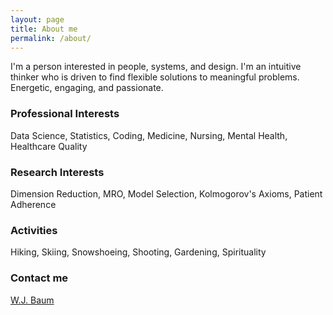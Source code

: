 ```yaml
---
layout: page
title: About me
permalink: /about/
---
```

I'm a person interested in people, systems, and design.
I'm an intuitive thinker who is driven to find flexible solutions to meaningful problems.  
Energetic, engaging, and passionate.

### Professional Interests
Data Science, Statistics, Coding, Medicine, Nursing, Mental Health, Healthcare Quality

### Research Interests
Dimension Reduction, MRO, Model Selection, Kolmogorov's Axioms, Patient Adherence

### Activities
Hiking, Skiing, Snowshoeing, Shooting, Gardening, Spirituality

### Contact me
[W.J. Baum](mailto:milocerdia@gmail.com)